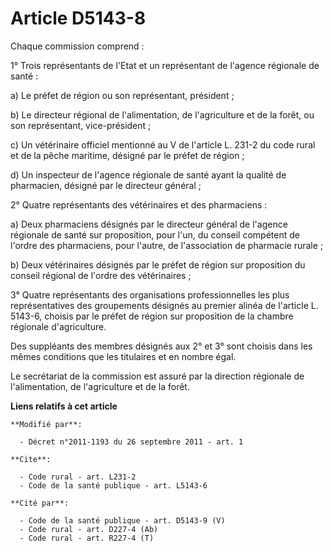 # Article D5143-8

Chaque commission comprend : 

1° Trois représentants de l'Etat et un représentant de l'agence régionale de santé : 

a) Le préfet de région ou son représentant, président ; 

b) Le directeur régional de l'alimentation, de l'agriculture et de la forêt, ou son représentant, vice-président ; 

c) Un vétérinaire officiel mentionné au V de l'article L. 231-2 du code rural et de la pêche maritime, désigné par le préfet
de région ; 

d) Un inspecteur de l'agence régionale de santé ayant la qualité de pharmacien, désigné par le directeur général ; 

2° Quatre représentants des vétérinaires et des pharmaciens : 

a) Deux pharmaciens désignés par le directeur général de l'agence régionale de santé sur proposition, pour l'un, du conseil
compétent de l'ordre des pharmaciens, pour l'autre, de l'association de pharmacie rurale ; 

b) Deux vétérinaires désignés par le préfet de région sur proposition du conseil régional de l'ordre des vétérinaires ; 

3° Quatre représentants des organisations professionnelles les plus représentatives des groupements désignés au premier
alinéa de l'article L. 5143-6, choisis par le préfet de région sur proposition de la chambre régionale d'agriculture. 

Des suppléants des membres désignés aux 2° et 3° sont choisis dans les mêmes conditions que les titulaires et en nombre
égal. 

Le secrétariat de la commission est assuré par la direction régionale de l'alimentation, de l'agriculture et de la forêt.

**Liens relatifs à cet article**

	**Modifié par**:

	  - Décret n°2011-1193 du 26 septembre 2011 - art. 1

	**Cite**:

	  - Code rural - art. L231-2
	  - Code de la santé publique - art. L5143-6

	**Cité par**:

	  - Code de la santé publique - art. D5143-9 (V)
	  - Code rural - art. D227-4 (Ab)
	  - Code rural - art. R227-4 (T)
